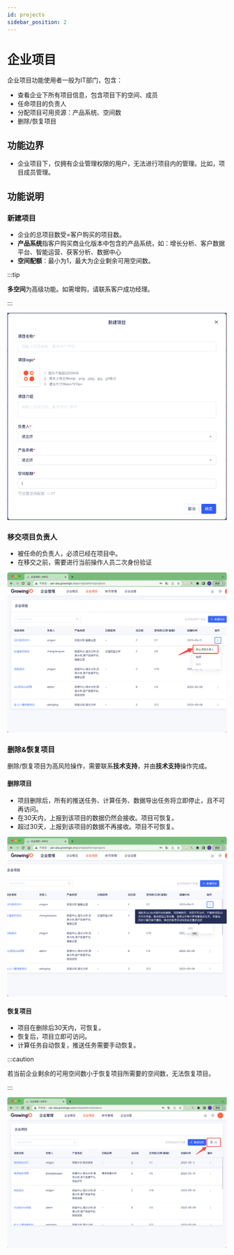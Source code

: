 ```yaml
---
id: projects
sidebar_position: 2
---
```


# 企业项目

企业项目功能使用者一般为IT部门，包含：

* 查看企业下所有项目信息，包含项目下的空间、成员
* 任命项目的负责人
* 分配项目可用资源：产品系统、空间数
* 删除/恢复项目

## 功能边界

* 企业项目下，仅拥有企业管理权限的用户，无法进行项目内的管理。比如，项目成员管理。

## 功能说明

### 新建项目

* 企业的总项目数受=客户购买的项目数。
* **产品系统**指客户购买商业化版本中包含的产品系统，如：增长分析、客户数据平台、智能运营、获客分析、数据中心
* **空间配额**：最小为1，最大为企业剩余可用空间数。

:::tip

**多空间**为高级功能。如需增购，请联系客户成功经理。

:::

![图 10](/img/xinjianxiangmu_projects.png)  

### 移交项目负责人

* 被任命的负责人，必须已经在项目中。
* 在移交之前，需要进行当前操作人员二次身份验证
  
![图 2](/img/yijiaoxiangmufuzeren_projects.png)  

### 删除&恢复项目

删除/恢复项目为高风险操作，需要联系**技术支持**，并由**技术支持**操作完成。

#### 删除项目

* 项目删除后，所有的推送任务、计算任务、数据导出任务将立即停止，且不可再访问。
* 在30天内，上报到该项目的数据仍然会接收。项目可恢复。
* 超过30天，上报到该项目的数据不再接收。项目不可恢复。

![图 3](/img/shanchuxiangmu_projects.png)  

#### 恢复项目

* 项目在删除后30天内，可恢复。
* 恢复后，项目立即可访问。
* 计算任务自动恢复，推送任务需要手动恢复。

:::caution

若当前企业剩余的可用空间数小于恢复项目所需要的空间数，无法恢复项目。

:::

![图 4](/img/huifuxiangmu_projects.png)  
